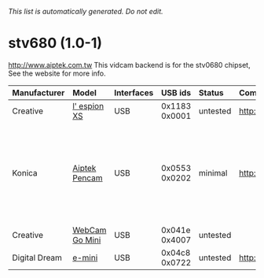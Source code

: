 _This list is automatically generated. Do not edit._

# stv680 (1.0-1) #
http://www.aiptek.com.tw
This vidcam backend is for the stv0680 chipset, See the website for more info.

| **Manufacturer** | **Model** | **Interfaces** | **USB ids** | **Status** | **Comment** | **URL** |
|:-----------------|:----------|:---------------|:------------|:-----------|:------------|:--------|
|Creative|[l' espion XS](Stv680LespionXS.md)|USB|0x1183 0x0001|untested|http://www.creative.com/|  |
|Konica|[Aiptek Pencam](Stv680AiptekPencam.md)|USB|0x0553 0x0202|minimal|http://www.konicaminolta.com|image is OK for CIF and QCIF, VGA and QVGA untested, streaming video is a problem|
|Creative|[WebCam Go Mini](Stv680WebCamGoMini.md)|USB|0x041e 0x4007|untested|  |  |
|Digital Dream|[e-mini](Stv680Emini.md)|USB|0x04c8 0x0722|untested|http://www.digitaldreamco.com/en/index.shtml|  |